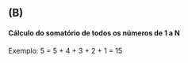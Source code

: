 ## (B) ##

#### Cálculo do somatório de todos os números de 1 a N ####

Exemplo: 5 = 5 + 4 + 3 + 2 + 1 = 15